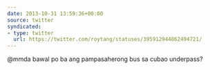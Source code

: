 ```yaml
---
date: 2013-10-31 13:59:36+00:00
source: twitter
syndicated:
- type: twitter
  url: https://twitter.com/roytang/statuses/395912944862494721/
---
```


@mmda bawal po ba ang pampasaherong bus sa cubao underpass?